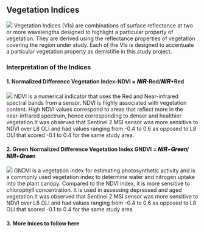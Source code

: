 ## Vegetation Indices
<img src = "https://github.com/OkomoJacob/RSpatial/blob/main/8.vegetationIndices/imgs/methodology.PNG">
Vegetation Indices (VIs) are combinations of surface reflectance at two or more wavelengths designed to highlight a particular property of vegetation. They are derived using the reflectance properties of vegetation covering the region under study. Each of the VIs is designed to accentuate a particular vegetation property as demistifie in this study project.

### Interpretation of the Indices 
#### 1. Normalized Difference Vegetation Index-NDVI  = 𝑵𝑰𝑹-Red/𝑵𝑰𝑹+Red
<img src = "https://github.com/OkomoJacob/RSpatial/blob/main/8.vegetationIndices/imgs/ndvi.PNG">
NDVI is a numerical indicator that uses the Red and Near-infrared spectral bands from a sensor. NDVI is highly associated with vegetation content. High NDVI values correspond to areas that reflect more in the near-infrared spectrum, hence corresponding to denser and healthier vegetation.It was observed that Sentinel 2 MSI sensor was more sensitive to NDVI  over L8 OLI and had values ranging from -0.4 to 0.6 as opposed to L8 OLI that scored -0.1 to 0.4 for the same study area. 

#### 2. Green Normalized Difference Vegetation Index GNDVI = 𝑵𝑰𝑹−𝑮𝒓𝒆𝒆𝒏/𝑵𝑰𝑹+𝑮𝒓𝒆𝒆n
<img src = "https://github.com/OkomoJacob/RSpatial/blob/main/8.vegetationIndices/imgs/gndvi.PNG">
GNDVI is a vegetation index for estimating photosynthetic activity and is a commonly used vegetation index to determine water and nitrogen uptake into the plant canopy. Compared to the NDVI index, it is more sensitive to chlorophyll concentration. It is used in assessing depressed and aged vegetation.It was observed that Sentinel 2 MSI sensor was more sensitive to NDVI over L8 OLI and had values ranging from -0.4 to 0.6 as opposed to L8 OLI that scored -0.1 to 0.4 for the same study area

#### 3. More Inices to follow here

